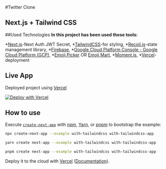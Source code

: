#Twitter Clone
## Next.js + Tailwind CSS 


##Used Technologies
**In this project has been used these tools:**

*[Next.js](https://nextjs.org/)-Next Auth JWT Secret,
*[TailwindCSS](https://tailwindcss.com/)-for styling,
*[Recoil.js](https://recoiljs.org/)-state management library,
*[Firebase](https://firebase.google.com/),
*[Google Cloud Platform Console - Google Cloud Platform (GCP)](https://cloud.google.com/cloud-console/?utm_source=google&utm_medium=cpc&utm_campaign=emea-emea-all-en-dr-bkws-all-all-trial-e-gcp-1011340&utm_content=text-ad-none-any-DEV_c-CRE_574627824862-ADGP_Hybrid%20%7C%20BKWS%20-%20EXA%20%7C%20Txt%20~%20Management%20Tools%20~%20Cloud%20Console%23v2-KWID_43700053286075712-aud-606988877734%3Akwd-55675752867-userloc_1000998&utm_term=KW_google%20cloud%20console-NET_g-PLAC_&gclid=Cj0KCQiAyMKbBhD1ARIsANs7rEF1FBjuaix4cSC9-3olNInBukJ6N3zelDEUgisXysIynLmflxmh3pEaAqnhEALw_wcB&gclsrc=aw.ds),
*[Emoji Picker](https://www.npmjs.com/package/emoji-picker-react) OR [Emoji Mart](https://github.com/missive/emoji-mart),
*[Moment.js](https://momentjs.com/),
*[Vercel](https://vercel.com/)-deployment




## Live App

Deployed project using [Vercel](https://vercel.com?utm_source=github&utm_medium=readme&utm_campaign=next-example)

[![Deploy with Vercel](https://vercel.com/button)](https://twitter-5m57e37lh-ulfetzakirli.vercel.app/)

## How to use

Execute [`create-next-app`](https://github.com/vercel/next.js/tree/canary/packages/create-next-app) with [npm](https://docs.npmjs.com/cli/init), [Yarn](https://yarnpkg.com/lang/en/docs/cli/create/), or [pnpm](https://pnpm.io) to bootstrap the example:

```bash
npx create-next-app --example with-tailwindcss with-tailwindcss-app
```

```bash
yarn create next-app --example with-tailwindcss with-tailwindcss-app
```

```bash
pnpm create next-app --example with-tailwindcss with-tailwindcss-app
```

Deploy it to the cloud with [Vercel](https://vercel.com/new?utm_source=github&utm_medium=readme&utm_campaign=next-example) ([Documentation](https://nextjs.org/docs/deployment)).
